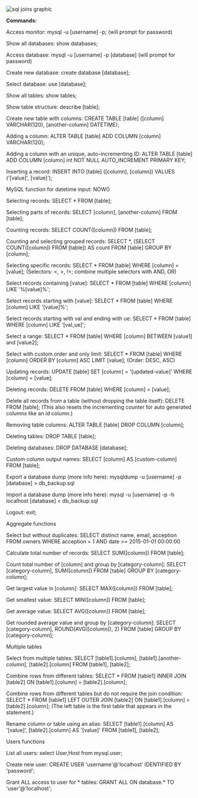 ![sql joins graphic](https://lh4.googleusercontent.com/-RdjzcoAwBYg/UxTXWGJHgoI/AAAAAAAACrs/Gqbu6zyksgo/w852-h670/sql-joins.jpg)


**Commands:**

Access monitor: mysql -u [username] -p; (will prompt for password)

Show all databases: show databases;

Access database: mysql -u [username] -p [database] (will prompt for password)

Create new database: create database [database];

Select database: use [database];

Show all tables: show tables;

Show table structure: describe [table];

Create new table with columns: CREATE TABLE [table] ([column] VARCHAR(120), [another-column] DATETIME);

Adding a column: ALTER TABLE [table] ADD COLUMN [column] VARCHAR(120);

Adding a column with an unique, auto-incrementing ID: ALTER TABLE [table] ADD COLUMN [column] int NOT NULL AUTO_INCREMENT PRIMARY KEY;

Inserting a record: INSERT INTO [table] ([column], [column]) VALUES ('[value]', [value]');

MySQL function for datetime input: NOW()

Selecting records: SELECT * FROM [table];

Selecting parts of records: SELECT [column], [another-column] FROM [table];

Counting records: SELECT COUNT([column]) FROM [table];

Counting and selecting grouped records: SELECT *, (SELECT COUNT([column]) FROM [table]) AS count FROM [table] GROUP BY [column];

Selecting specific records: SELECT * FROM [table] WHERE [column] = [value]; (Selectors: <, >, !=; combine multiple selectors with AND, OR)

Select records containing [value]: SELECT * FROM [table] WHERE [column] LIKE '%[value]%';

Select records starting with [value]: SELECT * FROM [table] WHERE [column] LIKE '[value]%';

Select records starting with val and ending with ue: SELECT * FROM [table] WHERE [column] LIKE '[val_ue]';

Select a range: SELECT * FROM [table] WHERE [column] BETWEEN [value1] and [value2];

Select with custom order and only limit: SELECT * FROM [table] WHERE [column] ORDER BY [column] ASC LIMIT [value]; (Order: DESC, ASC)

Updating records: UPDATE [table] SET [column] = '[updated-value]' WHERE [column] = [value];

Deleting records: DELETE FROM [table] WHERE [column] = [value];

Delete all records from a table (without dropping the table itself): DELETE FROM [table]; (This also resets the incrementing counter for auto generated columns like an id column.)

Removing table columns: ALTER TABLE [table] DROP COLUMN [column];

Deleting tables: DROP TABLE [table];

Deleting databases: DROP DATABASE [database];

Custom column output names: SELECT [column] AS [custom-column] FROM [table];

Export a database dump (more info here): mysqldump -u [username] -p [database] > db_backup.sql

Import a database dump (more info here): mysql -u [username] -p -h localhost [database] < db_backup.sql

Logout: exit;

Aggregate functions

Select but without duplicates: SELECT distinct name, email, acception FROM owners WHERE acception = 1 AND date >= 2015-01-01 00:00:00

Calculate total number of records: SELECT SUM([column]) FROM [table];

Count total number of [column] and group by [category-column]: SELECT [category-column], SUM([column]) FROM [table] GROUP BY [category-column];

Get largest value in [column]: SELECT MAX([column]) FROM [table];

Get smallest value: SELECT MIN([column]) FROM [table];

Get average value: SELECT AVG([column]) FROM [table];

Get rounded average value and group by [category-column]: SELECT [category-column], ROUND(AVG([column]), 2) FROM [table] GROUP BY [category-column];

Multiple tables

Select from multiple tables: SELECT [table1].[column], [table1].[another-column], [table2].[column] FROM [table1], [table2];

Combine rows from different tables: SELECT * FROM [table1] INNER JOIN [table2] ON [table1].[column] = [table2].[column];

Combine rows from different tables but do not require the join condition: SELECT * FROM [table1] LEFT OUTER JOIN [table2] ON [table1].[column] = [table2].[column]; (The left table is the first table that appears in the statement.)

Rename column or table using an alias: SELECT [table1].[column] AS '[value]', [table2].[column] AS '[value]' FROM [table1], [table2];

Users functions

List all users: select User,Host from mysql.user;

Create new user: CREATE USER 'username'@'localhost' IDENTIFIED BY 'password';

Grant ALL access to user for * tables: GRANT ALL ON database.* TO 'user'@'localhost';